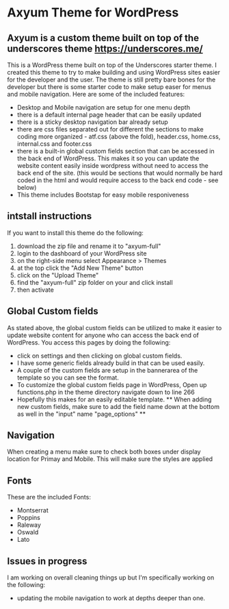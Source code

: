 
# Axyum Theme for WordPress
## Axyum is a custom theme built on top of the underscores theme https://underscores.me/

This is a WordPress theme built on top of the Underscores starter theme.  I created this theme to try to make building and using WordPress sites easier for the developer and the user.  The theme is still pretty bare bones for the developer but there is some starter code to make setup easer for menus and mobile navigation.  Here are some of the included features:

* Desktop and Mobile navigation are setup for one menu depth
* there is a default internal page header that can be easily updated
* there is a sticky desktop navigation bar already setup
* there are css files separated out for different the sections to make coding more organized -  atf.css (above the fold), header.css, home.css, internal.css and footer.css
* there is a built-in global custom fields section that can be accessed in the back end of WordPress.  This makes it so you can update the website content easily inside wordpress without need to access the back end of the site. (this would be sections that would normally be hard coded in the html and would require access to the back end code - see below)
* This theme includes Bootstap for easy mobile responiveness
  
## intstall instructions
If you want to install this theme do the following:
1. download the zip file and rename it to "axyum-full"
2. login to the dashboard of your WordPress site
3. on the right-side menu select Appearance > Themes
4. at the top click the "Add New Theme" button
5. click on the "Upload Theme"
6. find the "axyum-full" zip folder on your and click install
7. then activate

## Global Custom fields
As stated above, the global custom fields can be utilized to make it easier to update website content for anyone who can access the back end of WordPress.  You access this pages by doing the following:
* click on settings and then clicking on global custom fields.  
* I have some generic fields already build in that can be used easily.
* A couple of the custom fields are setup in the bannerarea of the template so you can see the format.
* To customize the global custom fields page in WordPress, Open up functions.php in the theme directory navigate down to line 266
* Hopefully this makes for an easily editable template.
** When adding new custom fields, make sure to add the field name down at the bottom as well in the "input" name "page_options" **

## Navigation
When creating a menu make sure to check both boxes under display location for Primay and Mobile.  This will make sure the styles are applied

## Fonts
These are the included Fonts:
* Montserrat
* Poppins
* Raleway
* Oswald
* Lato

## Issues in progress
I am working on overall cleaning things up but I'm specifically working on the following:
* updating the mobile navigation to work at depths deeper than one.
  

